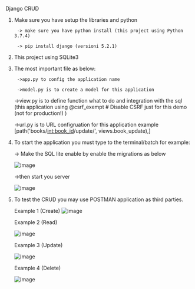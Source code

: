 Django CRUD
1. Make sure you have setup the libraries and python
    
		-> make sure you have python install (this project using Python 3.7.4)
    
		-> pip install django (versioni 5.2.1)
2. This project using SQLite3
3. The most important file as below:
    
		->app.py to config the application name
    
		->model.py is to create a model for this application
   
	  ->view.py is to define function what to do and integration with the sql
      (this application using @csrf_exempt  # Disable CSRF just for this demo (not for production!) )
    
      ->url.py is to URL configruation for this application example [path('books/<int:book_id>/update/', views.book_update),]
4. To start the application you must type to the terminal/batch for example:

    -> Make the SQL lite enable by enable the migrations as below
 
   ![image](https://github.com/user-attachments/assets/79cfe964-1d0e-4f88-9267-ca7e2e492f2d)

    ->then start you server

    ![image](https://github.com/user-attachments/assets/c929e32a-a285-434a-a2b0-7e28d34a1cc5)
	
6. To test the CRUD you may use POSTMAN application as third parties.

   Example 1 (Create)
   ![image](https://github.com/user-attachments/assets/6e43d9ce-261a-4992-92be-d108ef36bb35)

   Example 2 (Read)
   
   
   ![image](https://github.com/user-attachments/assets/1b724953-0477-46eb-a7c8-b758ff47b5f2)


   Example 3 (Update)
   
   
   ![image](https://github.com/user-attachments/assets/d6887576-a224-4002-901c-fac3dbaadb76)

   Example 4 (Delete)
   
   ![image](https://github.com/user-attachments/assets/5f5e2547-2d14-4100-9643-ffdb357c929e)

   

